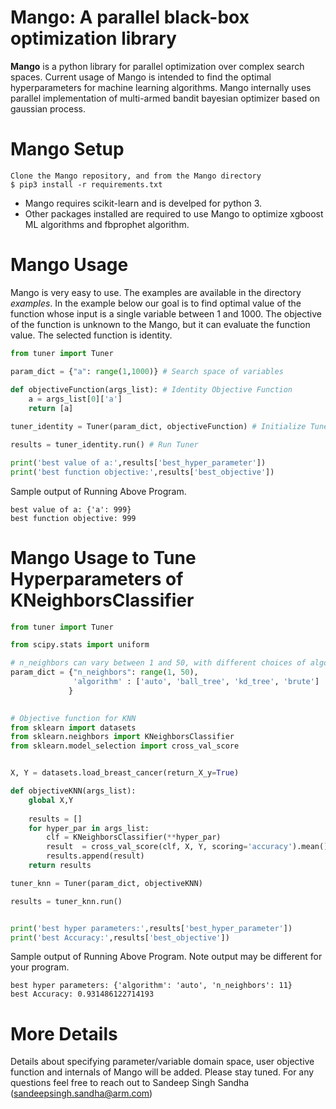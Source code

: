 # Mango: A parallel black-box optimization library

**Mango** is a python library for parallel optimization over complex search spaces. Current usage of Mango is intended to find the optimal hyperparameters for machine learning algorithms.
Mango internally uses parallel implementation of multi-armed bandit bayesian optimizer based on gaussian process.

# Mango Setup
```
Clone the Mango repository, and from the Mango directory
$ pip3 install -r requirements.txt
```

- Mango requires scikit-learn and is develped for python 3.
- Other packages installed are required to use Mango to optimize xgboost ML algorithms and fbprophet algorithm.

# Mango Usage
Mango is very easy to use. 
The examples are available in the directory *examples*.
In the example below our goal is to find optimal value of the function whose input is a single variable between 1 and 1000.
The objective of the function is unknown to the Mango, but it can evaluate the function value. The selected function is identity.

```python
from tuner import Tuner

param_dict = {"a": range(1,1000)} # Search space of variables
             
def objectiveFunction(args_list): # Identity Objective Function
    a = args_list[0]['a']
    return [a]

tuner_identity = Tuner(param_dict, objectiveFunction) # Initialize Tuner

results = tuner_identity.run() # Run Tuner

print('best value of a:',results['best_hyper_parameter'])
print('best function objective:',results['best_objective'])
```

Sample output of Running Above Program.

```
best value of a: {'a': 999}
best function objective: 999
```

# Mango Usage to Tune Hyperparameters of KNeighborsClassifier

```python
from tuner import Tuner

from scipy.stats import uniform

# n_neighbors can vary between 1 and 50, with different choices of algorithm
param_dict = {"n_neighbors": range(1, 50),
              'algorithm' : ['auto', 'ball_tree', 'kd_tree', 'brute']
             }
             

# Objective function for KNN
from sklearn import datasets
from sklearn.neighbors import KNeighborsClassifier
from sklearn.model_selection import cross_val_score


X, Y = datasets.load_breast_cancer(return_X_y=True)

def objectiveKNN(args_list):
    global X,Y
    
    results = []
    for hyper_par in args_list:
        clf = KNeighborsClassifier(**hyper_par)
        result  = cross_val_score(clf, X, Y, scoring='accuracy').mean()
        results.append(result)
    return results

tuner_knn = Tuner(param_dict, objectiveKNN)

results = tuner_knn.run()


print('best hyper parameters:',results['best_hyper_parameter'])
print('best Accuracy:',results['best_objective'])
```
Sample output of Running Above Program. Note output may be different for your program.

```
best hyper parameters: {'algorithm': 'auto', 'n_neighbors': 11}
best Accuracy: 0.931486122714193
```


# More Details
Details about specifying parameter/variable domain space, user objective function and internals of Mango will be added.
Please stay tuned. For any questions feel free to reach out to Sandeep Singh Sandha (sandeepsingh.sandha@arm.com)